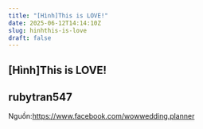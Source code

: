 ```yaml
---
title: "[Hình]This is LOVE!"
date: 2025-06-12T14:14:10Z
slug: hinhthis-is-love
draft: false
---
```


## [Hình]This is LOVE!

## rubytran547

Nguồn:https://www.facebook.com/wowwedding.planner